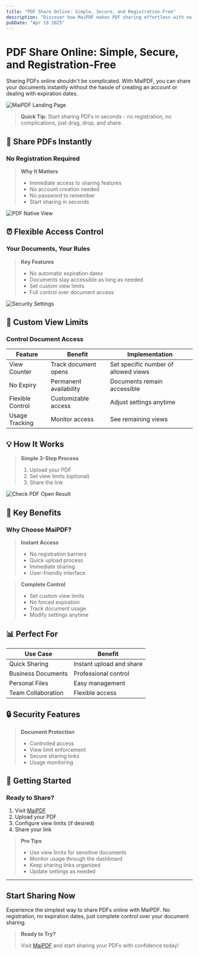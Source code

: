 ```yaml
---
title: "PDF Share Online: Simple, Secure, and Registration-Free"
description: "Discover how MaiPDF makes PDF sharing effortless with no registration required and flexible access controls."
pubDate: "Apr 19 2025"
---
```


# PDF Share Online: Simple, Secure, and Registration-Free

Sharing PDFs online shouldn't be complicated. With MaiPDF, you can share your documents instantly without the hassle of creating an account or dealing with expiration dates.

![MaiPDF Landing Page](../../../public/maipdf-images/maipdf%20landing%20page.png)

> **Quick Tip**: Start sharing PDFs in seconds - no registration, no complications, just drag, drop, and share.

## 🚀 Share PDFs Instantly

### No Registration Required

> **Why It Matters**
>
> - Immediate access to sharing features
> - No account creation needed
> - No password to remember
> - Start sharing in seconds

![PDF Native View](../../../public/maipdf-images/pdf%20native%20view%20on%20ui.png)

## ⏰ Flexible Access Control

### Your Documents, Your Rules

> **Key Features**
>
> - No automatic expiration dates
> - Documents stay accessible as long as needed
> - Set custom view limits
> - Full control over document access

![Security Settings](../../../public/maipdf-images/security%20setting.png)

## 🎯 Custom View Limits

### Control Document Access

| Feature | Benefit | Implementation |
|---------|----------|----------------|
| View Counter | Track document opens | Set specific number of allowed views |
| No Expiry | Permanent availability | Documents remain accessible |
| Flexible Control | Customizable access | Adjust settings anytime |
| Usage Tracking | Monitor access | See remaining views |

## 💡 How It Works

> **Simple 3-Step Process**
>
> 1. Upload your PDF
> 2. Set view limits (optional)
> 3. Share the link

![Check PDF Open Result](../../../public/maipdf-images/check%20pdf%20open%20result.png)

## 🌟 Key Benefits

### Why Choose MaiPDF?

> **Instant Access**
>
> - No registration barriers
> - Quick upload process
> - Immediate sharing
> - User-friendly interface

> **Complete Control**
>
> - Set custom view limits
> - No forced expiration
> - Track document usage
> - Modify settings anytime

## 📊 Perfect For

| Use Case | Benefit |
|----------|----------|
| Quick Sharing | Instant upload and share |
| Business Documents | Professional control |
| Personal Files | Easy management |
| Team Collaboration | Flexible access |

## 🔒 Security Features

> **Document Protection**
>
> - Controlled access
> - View limit enforcement
> - Secure sharing links
> - Usage monitoring

## 🚦 Getting Started

### Ready to Share?

1. Visit [MaiPDF](https://maipdf.com)
2. Upload your PDF
3. Configure view limits (if desired)
4. Share your link

> **Pro Tips**
>
> - Use view limits for sensitive documents
> - Monitor usage through the dashboard
> - Keep sharing links organized
> - Update settings as needed

---

## Start Sharing Now

Experience the simplest way to share PDFs online with MaiPDF. No registration, no expiration dates, just complete control over your document sharing.

> **Ready to Try?**
>
> Visit [MaiPDF](https://maipdf.com) and start sharing your PDFs with confidence today! 